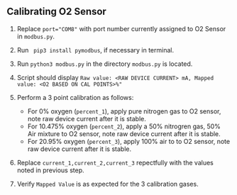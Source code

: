 ## Calibrating O2 Sensor

1. Replace ```port="COM8"``` with port number currently assigned to O2 Sensor in ```modbus.py```.
2. Run ``` pip3 install pymodbus```, if necessary in terminal.
3. Run ```python3 modbus.py``` in the directory ```modbus.py``` is located.
4. Script should display ```Raw value: <RAW DEVICE CURRENT> mA, Mapped value: <O2 BASED ON CAL POINTS>%"```
5. Perform a 3 point calibration as follows:
   - For 0% oxygen (```percent_1```), apply pure nitrogen gas to O2 sensor, note raw device current after it is stable.
   - For 10.475% oxygen (```percent_2```), apply a 50% nitrogren gas, 50% Air mixture to O2 sensor, note raw device current after it is stable.
   - For 20.95% oxygen (```percent_3```), apply 100% air to to O2 sensor, note raw device current after it is stable.

6. Replace ```current_1,current_2,current_3``` repectfully with the values noted in previous step.
7. Verify ```Mapped Value``` is as expected for the 3 calibration gases.
